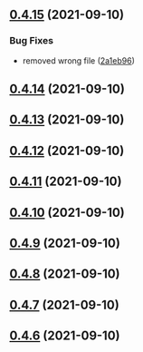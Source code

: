## [0.4.15](https://github.com/GiovanniCardamone/polyfull/compare/v0.4.14...v0.4.15) (2021-09-10)


### Bug Fixes

* removed wrong file ([2a1eb96](https://github.com/GiovanniCardamone/polyfull/commit/2a1eb96a4663dd52ccd9fc28ff1a954ef5e7da22))



## [0.4.14](https://github.com/GiovanniCardamone/polyfull/compare/v0.4.13...v0.4.14) (2021-09-10)



## [0.4.13](https://github.com/GiovanniCardamone/polyfull/compare/v0.4.12...v0.4.13) (2021-09-10)



## [0.4.12](https://github.com/GiovanniCardamone/polyfull/compare/v0.4.11...v0.4.12) (2021-09-10)



## [0.4.11](https://github.com/GiovanniCardamone/polyfull/compare/v0.4.10...v0.4.11) (2021-09-10)



## [0.4.10](https://github.com/GiovanniCardamone/polyfull/compare/v0.4.9...v0.4.10) (2021-09-10)



## [0.4.9](https://github.com/GiovanniCardamone/polyfull/compare/v0.4.8...v0.4.9) (2021-09-10)



## [0.4.8](https://github.com/GiovanniCardamone/polyfull/compare/v0.4.7...v0.4.8) (2021-09-10)



## [0.4.7](https://github.com/GiovanniCardamone/polyfull/compare/v0.4.6...v0.4.7) (2021-09-10)



## [0.4.6](https://github.com/GiovanniCardamone/polyfull/compare/v0.4.5...v0.4.6) (2021-09-10)




